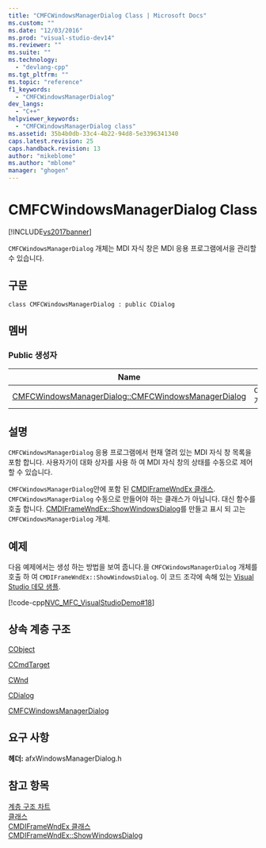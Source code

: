 ```yaml
---
title: "CMFCWindowsManagerDialog Class | Microsoft Docs"
ms.custom: ""
ms.date: "12/03/2016"
ms.prod: "visual-studio-dev14"
ms.reviewer: ""
ms.suite: ""
ms.technology: 
  - "devlang-cpp"
ms.tgt_pltfrm: ""
ms.topic: "reference"
f1_keywords: 
  - "CMFCWindowsManagerDialog"
dev_langs: 
  - "C++"
helpviewer_keywords: 
  - "CMFCWindowsManagerDialog class"
ms.assetid: 35b4b0db-33c4-4b22-94d8-5e3396341340
caps.latest.revision: 25
caps.handback.revision: 13
author: "mikeblome"
ms.author: "mblome"
manager: "ghogen"
---
```

# CMFCWindowsManagerDialog Class
[!INCLUDE[vs2017banner](../../assembler/inline/includes/vs2017banner.md)]

`CMFCWindowsManagerDialog` 개체는 MDI 자식 창은 MDI 응용 프로그램에서을 관리할 수 있습니다.  
  
## 구문  
  
```  
class CMFCWindowsManagerDialog : public CDialog  
```  
  
## 멤버  
  
### Public 생성자  
  
|Name|설명|  
|----------|--------|  
|[CMFCWindowsManagerDialog::CMFCWindowsManagerDialog](../Topic/CMFCWindowsManagerDialog::CMFCWindowsManagerDialog.md)|`CMFCWindowsManagerDialog` 개체를 생성합니다.|  
  
## 설명  
 `CMFCWindowsManagerDialog` 응용 프로그램에서 현재 열려 있는 MDI 자식 창 목록을 포함 합니다.  사용자가이 대화 상자를 사용 하 여 MDI 자식 창의 상태를 수동으로 제어할 수 있습니다.  
  
 `CMFCWindowsManagerDialog`안에 포함 된 [CMDIFrameWndEx 클래스](../../mfc/reference/cmdiframewndex-class.md).  `CMFCWindowsManagerDialog` 수동으로 만들어야 하는 클래스가 아닙니다.  대신 함수를 호출 합니다. [CMDIFrameWndEx::ShowWindowsDialog](../Topic/CMDIFrameWndEx::ShowWindowsDialog.md)를 만들고 표시 되 고는 `CMFCWindowsManagerDialog` 개체.  
  
## 예제  
 다음 예제에서는 생성 하는 방법을 보여 줍니다.을 `CMFCWindowsManagerDialog` 개체를 호출 하 여 `CMDIFrameWndEx::ShowWindowsDialog`.  이 코드 조각에 속해 있는  [Visual Studio 데모 샘플](../../top/visual-cpp-samples.md).  
  
 [!code-cpp[NVC_MFC_VisualStudioDemo#18](../../mfc/codesnippet/CPP/cmfcwindowsmanagerdialog-class_1.cpp)]  
  
## 상속 계층 구조  
 [CObject](../../mfc/reference/cobject-class.md)  
  
 [CCmdTarget](../../mfc/reference/ccmdtarget-class.md)  
  
 [CWnd](../../mfc/reference/cwnd-class.md)  
  
 [CDialog](../../mfc/reference/cdialog-class.md)  
  
 [CMFCWindowsManagerDialog](../../mfc/reference/cmfcwindowsmanagerdialog-class.md)  
  
## 요구 사항  
 **헤더:** afxWindowsManagerDialog.h  
  
## 참고 항목  
 [계층 구조 차트](../../mfc/hierarchy-chart.md)   
 [클래스](../../mfc/reference/mfc-classes.md)   
 [CMDIFrameWndEx 클래스](../../mfc/reference/cmdiframewndex-class.md)   
 [CMDIFrameWndEx::ShowWindowsDialog](../Topic/CMDIFrameWndEx::ShowWindowsDialog.md)